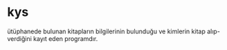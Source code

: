 # kys
ütüphanede bulunan kitapların bilgilerinin bulunduğu ve kimlerin kitap alıp-verdiğini kayıt eden programdır.
